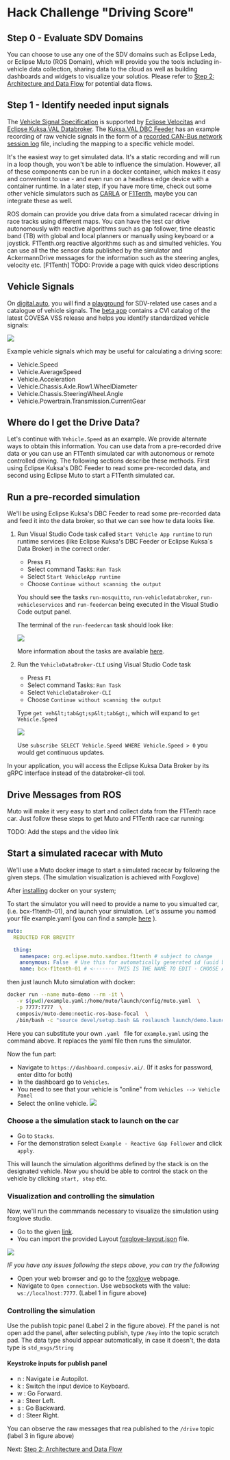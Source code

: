 # Hack Challenge "Driving Score"
## Step 0 - Evaluate SDV Domains

You can choose to use any one of the SDV domains such as Eclipse Leda, or Eclipse Muto (ROS Domain), which will provide you the tools including in-vehicle data collection, sharing data to the cloud as well as building dashboards and widgets to visualize your solutios. Please refer to [Step 2: Architecture and Data Flow](./step-2-architecture-data-flow.md) for potential data flows. 

## Step 1 - Identify needed input signals

The [Vehicle Signal Specification](https://github.com/COVESA/vehicle_signal_specification) is supported by [Eclipse Velocitas](https://github.com/eclipse-velocitas) and [Eclipse Kuksa.VAL Databroker](https://github.com/eclipse/kuksa.val). The [Kuksa.VAL DBC Feeder](https://github.com/eclipse/kuksa.val.feeders) has an example recording of raw vehicle signals in the form of a [recorded CAN-Bus network session log](https://github.com/eclipse/kuksa.val.feeders/blob/main/dbc2val/candump.log) file, including the mapping to a specific vehicle model.

It's the easiest way to get simulated data. It's a static recording and will run in a loop though, you won't be able to influence the simulation. However, all of these components can be run in a docker container, which makes it easy and convenient to use - and even run on a headless edge device with a container runtime. In a later step, if you have more time, check out some other vehicle simulators such as [CARLA](https://carla.readthedocs.io/) or [F1Tenth](https://f1tenth.readthedocs.io/en/stable/), maybe you can integrate these as well.

ROS domain can provide you drive data from a simulated racecar driving in race tracks using different maps.  You can have the test car drive autonomously with reactive algorithms such as gap follower, time eleastic band (TB) with global and local planners or manually using keyboard or a joystick.   F1Tenth.org reactive algorithms such as and simulted vehicles. You can use all the the sensor data published by the simulator and AckermannDrive messages for the information such as the steering angles, velocity etc. [F1Tenth] TODO: Provide a page with quick video descriptions

## Vehicle Signals

On [digital.auto](http://digital.auto), you will find a [playground](https://www.digitalplaybook.org/index.php?title=Overview:_playground.digital.auto) for SDV-related use cases and a catalogue of vehicle signals. The [beta app](https://digitalauto.netlify.app/) contains a CVI catalog of the latest COVESA VSS release and helps you identify standardized vehicle signals:

![](../assets/digitalauto-cvi-catalog.png)

Example vehicle signals which may be useful for calculating a driving score:
- Vehicle.Speed
- Vehicle.AverageSpeed
- Vehicle.Acceleration
- Vehicle.Chassis.Axle.Row1.WheelDiameter
- Vehicle.Chassis.SteeringWheel.Angle
- Vehicle.Powertrain.Transmission.CurrentGear

## Where do I get the Drive Data?

Let's continue with `Vehicle.Speed` as an example. We provide alternate ways to obtain this information. You can use data from a pre-recorded drive data or you can use an F1Tenth simulated car with autonomous or remote controlled driving. The following sections describe these methods. First using  Eclipse Kuksa's DBC Feeder to read some pre-recorded data, and second using Eclipse Muto to start a F1Tenth simulated car.

## Run a pre-recorded simulation

We'll be using Eclipse Kuksa's DBC Feeder to read some pre-recorded data and feed it into the data broker, so that we can see how te data looks like.

1. Run Visual Studio Code task called `Start Vehicle App runtime` to run runtime services (like Eclipse Kuksa's DBC Feeder or Eclipse Kuksa`s Data Broker) in the correct order.
   - Press `F1`
   - Select command Tasks: `Run Task`
   - Select `Start VehicleApp runtime`
   - Choose `Continue without scanning the output`

    You should see the tasks `run-mosquitto`, `run-vehicledatabroker`, `run-vehicleservices` and `run-feedercan` being executed in the Visual Studio Code       output panel.
    
    The terminal of the `run-feedercan` task should look like:
    
    ![](../assets/kuksa-dbc-speed.png)
    
    More information about the tasks are available [here](https://websites.eclipseprojects.io/velocitas/docs/tutorials/vehicle-app-runtime/run_runtime_services_locally/).

2. Run the `VehicleDataBroker-CLI` using Visual Studio Code task
   - Press `F1`
   - Select command Tasks: `Run Task`
   - Select `VehicleDataBroker-CLI`
   - Choose `Continue without scanning the output`
    

    Type `get veh&lt;tab&gt;sp&lt;tab&gt;`, which will expand to `get Vehicle.Speed`

    ![](../assets/kuksa-databroker-cli.png)

    Use `subscribe SELECT Vehicle.Speed WHERE Vehicle.Speed > 0` you would get continuous updates.

In your application, you will access the Eclipse Kuksa Data Broker by its gRPC interface instead of the databroker-cli tool.

## Drive Messages from ROS

Muto will make it very easy to start and collect data from the F1Tenth race car. Just follow these steps to get Muto and F1Tenth race car running:

TODO: Add the steps and the video link
















## Start a simulated racecar with Muto

We'll use a Muto docker image to start a simulated racecar by following the given steps. 
(The simulation visualization is achieved with Foxglove)

After [installing](https://docs.docker.com/engine/install/ubuntu/) docker on your system;


To start the simulator you will need to provide a name to you simualted car, (i.e. bcx-f1tenth-01), and launch your simulation.  Let's assume you named your file example.yaml (you can find a sample [here](sources/muto/example.yaml) ).
```yaml
muto:
  REDUCTED FOR BREVITY

  thing:
    namespace: org.eclipse.muto.sandbox.f1tenth # subject to change
    anonymous: False  # Use this for automatically generated id (uuid based - not recommended)
    name: bcx-f1tenth-01 # <------- THIS IS THE NAME TO EDIT - CHOOSE A UNQIE NAME SO THAT YOU DO NOT WRITE OVER SOMEONE ELSE
```

then just launch Muto simulation with docker:
```bash
docker run --name muto-demo --rm -it \
   -v $(pwd)/example.yaml:/home/muto/launch/config/muto.yaml  \
   -p 7777:7777  \
   composiv/muto-demo:noetic-ros-base-focal  \
   /bin/bash -c "source devel/setup.bash && roslaunch launch/demo.launch"
```

Here you can substitute your own ```.yaml ``` file for ```example.yaml``` using the command above. It replaces the yaml file then runs the simulator.

Now the fun part: 
- Navigate to `https://dashboard.composiv.ai/`.  (If it asks for password, enter ditto for both)
- In the dashboard go to ``Vehicles``.
- You need to see that your vehicle is "online" from `Vehicles --> Vehicle Panel`
- Select the online vehicle.
![](../assets/muto/dashboard-01.png)
### Choose a the simulation stack to launch on the car

- Go to ``Stacks``.
- For the demonstration select `Example - Reactive Gap Follower` and click `apply`.

This will launch the simulation algorithms defined by the stack is on the designated vehicle. Now you should be able to control the stack on the vehicle by clicking `start, stop` etc.



### Visualization and controlling the simulation

Now, we'll run the commmands necessary to visualize the simulation using foxglove studio.


- Go to the given [link](https://studio.foxglove.dev/?ds=rosbridge-websocket&ds.url=ws%3A%2F%2Flocalhost%3A7777).
- You can import the provided Layout  [foxglove-layout.json](../sources/muto/foxglove-layout.json) file.

![](../assets/muto/foxglove-01.png)



*IF you have any issues following the steps above, you can try the following*

- Open your web browser and go to the [foxglove](https://studio.foxglove.dev) webpage.
- Navigate to ``Open connection``. Use websockets with the value: ``ws://localhost:7777``. (Label 1 in figure above)

### Controlling the simulation

Use the publish topic panel (Label 2 in the figure above). Ff the panel is not open add the panel, after selecting publish, type `/key` into the topic scratch pad. The data type should appear automatically, in case it doesn't, the data type is `std_msgs/String`



#### Keystroke inputs for publish panel

- n : Navigate i.e Autopilot.
- k : Switch the input device to Keyboard.
- w : Go Forward.
- a : Steer Left.
- s : Go Backward.
- d : Steer Right.

You can observe the raw messages that rea published to the  `/drive` topic (label 3 in figure above)


Next: [Step 2: Architecture and Data Flow](./step-2-architecture-data-flow.md)
